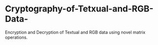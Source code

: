 # Cryptography-of-Tetxual-and-RGB-Data-
Encryption and Decryption of Textual and RGB data using novel matrix operations.
